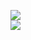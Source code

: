 [![](https://img.shields.io/badge/Made%20With-Github%20Spray-lightgrey.svg?style=for-the-badge&logo=github)](https://github.com/Annihil/github-spray#6972)  
[![](https://i.imgur.com/2DrTn0Z.gif)](https://github.com/Annihil/github-spray)